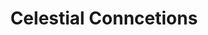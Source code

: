 ---
layout: services
slug: celestial-connections
title: Celestial Conncetions
subtitle: 
description: Lorem ipsum dolor sit amet consectetur adipisicing elit. Eum, id quod corporis magni ipsam omnis labore sit commodi cum. Quos, consequatur accusantium? Ut corporis qui architecto. Labore nisi alias placeat.
featured-image: /uploads/Connections_img_resized.jpg
what-to-expect:
faqs:
  - question:
    answer:
  - question:
    answer:
  - question:
    answer:
  - question:
    answer:
---